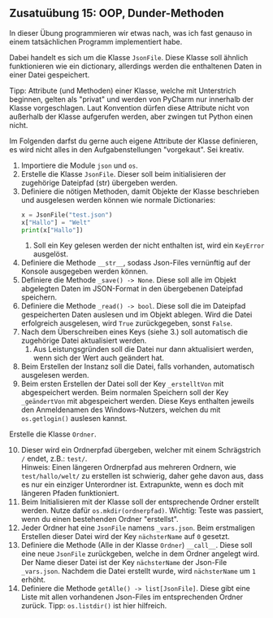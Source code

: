 
## Zusatuübung 15: OOP, Dunder-Methoden

In dieser Übung programmieren wir etwas nach, was ich fast genauso in einem tatsächlichen
Programm implementiert habe.

Dabei handelt es sich um die Klasse `JsonFile`.
Diese Klasse soll ähnlich funktionieren wie ein dictionary, allerdings werden die enthaltenen
Daten in einer Datei gespeichert.

Tipp: Attribute (und Methoden) einer Klasse, welche mit Unterstrich beginnen, gelten als
"privat" und werden von PyCharm nur innerhalb der Klasse vorgeschlagen.
Laut Konvention dürfen diese Attribute nicht von außerhalb der Klasse aufgerufen werden,
aber zwingen tut Python einen nicht.

Im Folgenden darfst du gerne auch eigene Attribute der Klasse definieren, es wird nicht alles
in den Aufgabenstellungen "vorgekaut". Sei kreativ.

1. Importiere die Module `json` und `os`.
2. Erstelle die Klasse `JsonFile`.
Dieser soll beim initialisieren der zugehörige Dateipfad (str) übergeben werden.
3. Definiere die nötigen Methoden, damit Objekte der Klasse beschrieben und ausgelesen werden
können wie normale Dictionaries:
    ```py
    x = JsonFile("test.json")
    x["Hallo"] = "Welt"
    print(x["Hallo"])
    ```
   1. Soll ein Key gelesen werden der nicht enthalten ist, wird ein `KeyError` ausgelöst.
4. Definiere die Methode `__str__`, sodass Json-Files vernünftig auf der Konsole ausgegeben werden können.
5. Definiere die Methode `_save() -> None`.
Diese soll alle im Objekt abgelegten Daten im JSON-Format in den übergebenen Dateipfad speichern.
6. Definiere die Methode `_read() -> bool`.
Diese soll die im Dateipfad gespeicherten Daten auslesen und im Objekt ablegen.
Wird die Datei erfolgreich ausgelesen, wird `True` zurückgegeben, sonst `False`.
7. Nach dem Überschreiben eines Keys (siehe 3.) soll automatisch die zugehörige Datei
aktualisiert werden.
   1. Aus Leistungsgründen soll die Datei nur dann aktualisiert werden, wenn sich der Wert
   auch geändert hat.
8. Beim Erstellen der Instanz soll die Datei, falls vorhanden, automatisch ausgelesen werden.
9. Beim ersten Erstellen der Datei soll der Key `_erstelltVon` mit abgespeichert werden.
Beim normalen Speichern soll der Key `_geändertVon` mit abgespeichert werden.
Diese Keys enthalten jeweils den Anmeldenamen des Windows-Nutzers, welchen du mit `os.getlogin()`
auslesen kannst.

Erstelle die Klasse `Ordner`.

10. Dieser wird ein Ordnerpfad übergeben, welcher mit einem Schrägstrich `/` endet, z.B.: `test/`.\
Hinweis: Einen längeren Ordnerpfad aus mehreren Ordnern, wie `test/hallo/welt/` zu erstellen
ist schwierig, daher gehe davon aus, dass es nur ein einziger Unterordner ist.
Extrapunkte, wenn es doch mit längeren Pfaden funktioniert.
11. Beim Initialisieren mit der Klasse soll der entsprechende Ordner erstellt werden.
Nutze dafür `os.mkdir(ordnerpfad)`.
Wichtig: Teste was passiert, wenn du einen bestehenden Ordner "erstellst".
12. Jeder Ordner hat eine `JsonFile` namens `_vars.json`.
Beim erstmaligen Erstellen dieser Datei wird der Key `nächsterName` auf `0` gesetzt.
13. Definiere die Methode (Alle in der Klasse `Ordner`) `__call__`.
Diese soll eine neue `JsonFile` zurückgeben, welche in dem Ordner angelegt wird.
Der Name dieser Datei ist der Key `nächsterName` der Json-File `_vars.json`.
Nachdem die Datei erstellt wurde, wird `nächsterName` um `1` erhöht.
14. Definiere die Methode `getAlle() -> list[JsonFile]`.
Diese gibt eine Liste mit allen vorhandenen Json-Files im entsprechenden Ordner zurück.
Tipp: `os.listdir()` ist hier hilfreich.



